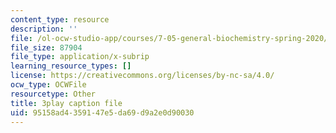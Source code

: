 ```yaml
---
content_type: resource
description: ''
file: /ol-ocw-studio-app/courses/7-05-general-biochemistry-spring-2020/95158ad4359147e5da69d9a2e0d90030_7uCfPTwwYIc.srt
file_size: 87904
file_type: application/x-subrip
learning_resource_types: []
license: https://creativecommons.org/licenses/by-nc-sa/4.0/
ocw_type: OCWFile
resourcetype: Other
title: 3play caption file
uid: 95158ad4-3591-47e5-da69-d9a2e0d90030
---
```


